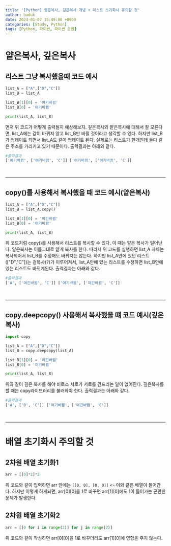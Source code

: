 ```yaml
---
title: '[Python] 얕은복사, 깊은복사 개념 + 리스트 초기화시 주의할 것'
author: baduk
date: 2024-01-07 15:49:00 +0900
categories: [Study, Python]
tags: [Python, 파이썬, 파이썬 문법]
---
```

<script async src="https://pagead2.googlesyndication.com/pagead/js/adsbygoogle.js?client=ca-pub-2582023706445264"
     crossorigin="anonymous"></script>

# 얕은복사, 깊은복사

## 리스트 그냥 복사했을때 코드 예시
```python
list_A = ["A",["D","C"]]
list_B = list_A

list_B[1][0] = '여기바뀜'
list_B[0] = '여기바뀜'

print(list_A, list_B)
```
먼저 위 코드가 어떻게 출력될지 예상해보자. 깊은복사와 얕은복사에 대해서 잘 모른다면, list_A에는 값이 바뀌지 않고 list_B만 바뀔 것이라고 생각할 수 있다. 하지만 list_B가 업데이트 되면서 list_A도 같이 업데이트 된다. 실제로는 리스트가 한개인데 둘다 같은 주소를 가리키고 있기 때문이다. 출력결과는 아래와 같다.

```python
#출력결과
['여기바뀜', ['여기바뀜', 'C']] ['여기바뀜', ['여기바뀜', 'C']]
```

<br>

---


## copy()를 사용해서 복사했을 때 코드 예시(얕은복사)
```python
list_A = ["A",["D","C"]]
list_B = list_A.copy()

list_B[1][0] = '여긴바뀜'
list_B[0] = '여기바뀜'

print(list_A, list_B)
```
위 코드처럼 copy()를 사용해서 리스트를 복사할 수 있다. 이 때는 얕은 복사가 일어난다. 얕은복사는 이름그대로 얕게 복사를 한다. 따라서 위 코드를 실행하면 list_A 자체는 복사되어서 list_B를 수정해도 바뀌지는 않는다. 하지만 list_A안에 있던 리스트(["D","C"])는 겉복사(?)가 이루어져서, list_A안에 있는 리스트를 수정하면 list_B안에 있는 리스트도 바뀌게된다. 출력결과는 아래와 같다.

```python
#출력결과
['A', ['여긴바뀜', 'C']] ['여기바뀜', ['여긴바뀜', 'C']]
```


<br>

---


## copy.deepcopy() 사용해서 복사했을 떄 코드 예시(깊은복사)
```python
import copy

list_A = ["A",["D","C"]]
list_B = copy.deepcopy(list_A)

list_B[1][0] = '여긴바뀜'
list_B[0] = '여기바뀜'

print(list_A, list_B)
```
위와 같이 깊은 복사를 해야 비로소 서로가 서로를 건드리는 일이 없어진다. 깊은복사를 할 때는 copy라이브러리를 불러와야 한다. 출력결과는 아래와 같다.

```python
#출력결과
['A', ['D', 'C']] ['여기바뀜', ['여긴바뀜', 'C']]
```

<br>

---
# 배열 초기화시 주의할 것

## 2차원 배열 초기화1
```python
arr = [[0]*2]*2
```
위 코드와 같이 입력하면 arr 안에는 `[[0, 0], [0, 0]]` <- 이와 같은 배열이 들어간다. 하지만 이렇게 하게되면, arr[0][0]을 1로 바꾸면 arr[1][0]에도 1이 들어가는 곤란한 문제가 발생한다.


## 2차원 배열 초기화2
```python
arr = [[0 for i in range(2)] for j in range(2)]
```
위 코드와 같이 작성하면 arr[0][0]을 1로 바꾸더라도 arr[1][0]에 영향을 주지 않는다.


<script async src="https://pagead2.googlesyndication.com/pagead/js/adsbygoogle.js?client=ca-pub-2582023706445264"
     crossorigin="anonymous"></script>
